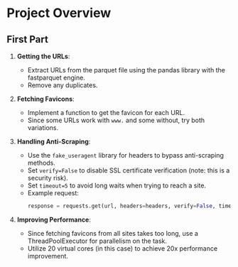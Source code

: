 # Project Overview

## First Part

1. **Getting the URLs**:
   - Extract URLs from the parquet file using the pandas library with the fastparquet engine.
   - Remove any duplicates.

2. **Fetching Favicons**:
   - Implement a function to get the favicon for each URL.
   - Since some URLs work with `www.` and some without, try both variations.

3. **Handling Anti-Scraping**:
   - Use the `fake_useragent` library for headers to bypass anti-scraping methods.
   - Set `verify=False` to disable SSL certificate verification (note: this is a security risk).
   - Set `timeout=5` to avoid long waits when trying to reach a site.
   - Example request:
     ```python
     response = requests.get(url, headers=headers, verify=False, timeout=5)
     ```

4. **Improving Performance**:
   - Since fetching favicons from all sites takes too long, use a ThreadPoolExecutor for parallelism on the task.
   - Utilize 20 virtual cores (in this case) to achieve 20x performance improvement.
